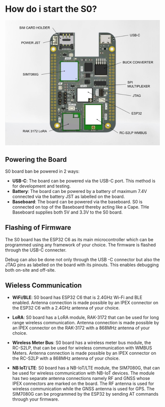 # **How do i start the S0?**

![S0 LABELED](images/s0-edited.png)

## **Powering the Board**

S0 board ban be powered in 2 ways:

- **USB-C**: The board can be powered via the USB-C port. This method is for development and testing.
- **Battery**: The board can be powered by a battery of maximum 7.4V connected via the battery JST as labelled on the board.
- **Baseboard**: The board can be powered via the baseboard. S0 is connected on top of the Baseboard thereby acting like a Cape. THe Baseboard supplies both 5V and 3.3V to the S0 board.

## **Flashing of Firmware**

The S0 board has the ESP32 C6 as its main microcontroller which can be programmed using any framework of your choice. The firmware is flashed through the USB-C connecter.

Debug can also be done not only through the USB -C connector but also the JTAG pins as labelled on the board with its pinouts. This enables debugging both on-site and off-site.

## **Wieless Communication**

- **WiFi/BLE**: S0 board has ESP32 C6 that is 2.4GHz Wi-Fi and BLE enabled. Antenna connection is made possible by an IPEX connector on the ESP32 C6 with a 2.4GHz antenna of your choice.

- **LoRA**: S0 board has a LoRA module, RAK-3172 that can be used for long range wireless communication. Antenna connection is made possible by an IPEX connector on the RAK-3172 with a 868MHz antenna of your choice.

- **Wireless Meter Bus**: S0 board has a wireless meter bus module, the RC-S2LP, that can be used for wireless communication with WMBUS Meters. Antenna connection is made possible by an IPEX connector on the RC-S2LP with a 868MHz antenna of your choice.

- **NB IoT/ LTE**: S0 board has a NB-IoT/LTE module, the SIM7080G, that can be used for wireless communication with NB-IoT devices. The module has two separate antenna connections namely RF and GNSS whose IPEX connectors are marked on the board. The RF antenna is used for wireless communication while the GNSS antenna is used for GPS. The SIM7080G can be programmed by the ESP32 by sending AT commands through your firmware.
  
